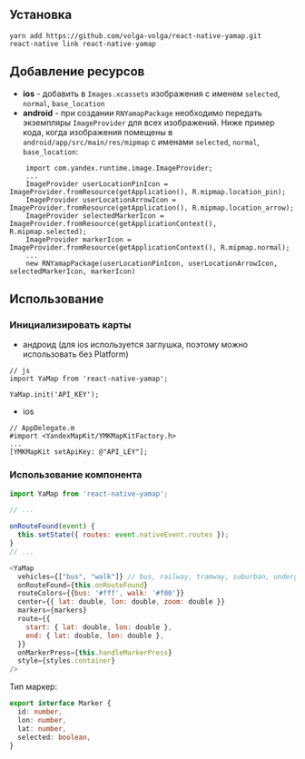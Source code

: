 ## Установка

```
yarn add https://github.com/volga-volga/react-native-yamap.git
react-native link react-native-yamap
``` 

## Добавление ресурсов

- **ios** - добавить в `Images.xcassets` изображения с именем `selected`, `normal`, `base_location`
- **android** - при создании `RNYamapPackage` необходимо передать экземпляры `ImageProvider` для всех изображений. Ниже пример кода, когда изображения помещены в `android/app/src/main/res/mipmap` с именами `selected`, `normal`, `base_location`:
```
    import com.yandex.runtime.image.ImageProvider;
    ...
    ImageProvider userLocationPinIcon = ImageProvider.fromResource(getApplication(), R.mipmap.location_pin);
    ImageProvider userLocationArrowIcon = ImageProvider.fromResource(getApplication(), R.mipmap.location_arrow);
    ImageProvider selectedMarkerIcon = ImageProvider.fromResource(getApplicationContext(), R.mipmap.selected);
    ImageProvider markerIcon = ImageProvider.fromResource(getApplicationContext(), R.mipmap.normal);
    ...
    new RNYamapPackage(userLocationPinIcon, userLocationArrowIcon, selectedMarkerIcon, markerIcon)
```

## Использование

### Инициализировать карты

- андроид (для ios используется заглушка, поэтому можно использовать без Platform)
```
// js
import YaMap from 'react-native-yamap';

YaMap.init('API_KEY');
```
- ios
```
// AppDelegate.m
#import <YandexMapKit/YMKMapKitFactory.h>
...
[YMKMapKit setApiKey: @"API_LEY"];
```

### Использование компонента
```javascript
import YaMap from 'react-native-yamap';

// ...

onRouteFound(event) {
  this.setState({ routes: event.nativeEvent.routes });
}
// ...

<YaMap
  vehicles={["bus", "walk"]} // bus, railway, tramway, suburban, underground, walk
  onRouteFound={this.onRouteFound}
  routeColors={{bus: '#fff', walk: '#f00'}}
  center={{ lat: double, lon: double, zoom: double }}
  markers={markers}
  route={{
    start: { lat: double, lon: double },
    end: { lat: double, lon: double },
  }}
  onMarkerPress={this.handleMarkerPress}
  style={styles.container}
/>
```

Тип маркер:
```typescript
export interface Marker {
  id: number,
  lon: number,
  lat: number,
  selected: boolean,
}
```
